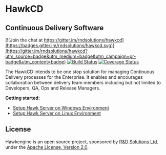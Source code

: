 # HawkCD
## Continuous Delivery Software

[![Join the chat at https://gitter.im/rndsolutions/hawkcd](https://badges.gitter.im/rndsolutions/hawkcd.svg)](https://gitter.im/rndsolutions/hawkcd?utm_source=badge&utm_medium=badge&utm_campaign=pr-badge&utm_content=badge)
[![Build Status](https://travis-ci.org/rndsolutions/hawkcd.svg?branch=master)](https://travis-ci.org/rndsolutions/hawkcd)
[![Coverage Status](https://coveralls.io/repos/github/rndsolutions/hawk/badge.svg?branch=master)](https://coveralls.io/github/rndsolutions/hawk?branch=master)

The HawkCD intends to be one stop solution for managing Continuous Delivery processes for the Enterprise.  It  enables and encourages collaboration between delivery team members including but not limited to  Developers, QA, Ops and Release Managers.   

**Getting started:**
* [Setup Hawk Server on Windows Environment](https://github.com/rndsolutions/hawkcd/wiki/Setup-Hawk-Server-on-Windows-Environment)
* [Setup Hawk Server on Linux Environment](https://github.com/rndsolutions/hawkcd/wiki/Setup-Hawk-Server-on-Linux-(Ubuntu)-Environment#setup-hawk-server-on-linux-ubuntu-environment)

## License

Hawkengine is an open source project, sponsored by <a href="http://rnd-solutions.net/">R&D Solutions Ltd.</a> under the <a href="http://www.apache.org/licenses/LICENSE-2.0">Apache License, Version 2.0</a>.

